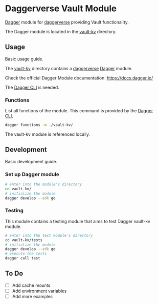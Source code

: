# Daggerverse Vault Module

[Dagger](https://dagger.io/) module for [daggerverse](https://daggerverse.dev/) providing Vault functionality.

The Dagger module is located in the [vault-kv](./vault-kv/) directory.

## Usage

Basic usage guide.

The [vault-kv](./vault-kv/) directory contains a [daggerverse](https://daggerverse.dev/) [Dagger](https://dagger.io/) module.

Check the official Dagger Module documentation: https://docs.dagger.io/

The [Dagger CLI](https://docs.dagger.io/cli) is needed.

### Functions

List all functions of the module. This command is provided by the [Dagger CLI](https://docs.dagger.io/reference/cli/). 

```bash
dagger functions -m ./vault-kv/
```

The vault-kv module is referenced locally.

## Development

Basic development guide.

### Set up Dagger module

```bash
# enter into the module's directory
cd vault-kv/
# initialize the module
dagger develop --sdk go
```

### Testing

This module contains a testing module that aims to test Dagger vault-kv module.

```bash
# enter into the test module's directory
cd vault-kv/tests
# initialize the module
dagger develop --sdk go
# execute the tests
dagger call test
```

## To Do

- [ ] Add cache mounts
- [ ] Add environment variables
- [ ] Add more examples
